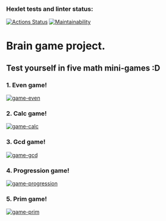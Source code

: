 ### Hexlet tests and linter status:
[![Actions Status](https://github.com/AlexPhobos/python-project-49/workflows/hexlet-check/badge.svg)](https://github.com/AlexPhobos/python-project-49/actions)
[![Maintainability](https://api.codeclimate.com/v1/badges/080a5448c39714416a59/maintainability)](https://codeclimate.com/github/AlexPhobos/python-project-49/maintainability)

# Brain game project.
## Test yourself in five math mini-games :D

### **1. Even game!**
[![game-even](https://asciinema.org/a/leUC0xfXX4Rm7vBMd8j0OQ5qn.png)](https://asciinema.org/a/leUC0xfXX4Rm7vBMd8j0OQ5qn)

### **2. Calc game!**
[![game-calc](https://asciinema.org/a/1JVSdfl34gc0y21o8JyD2WnWu.png)](https://asciinema.org/a/1JVSdfl34gc0y21o8JyD2WnWu)

### **3. Gcd game!**
[![game-gcd](https://asciinema.org/a/YnzXrbLnJoJeOffzzQ8kMeKby.png)](https://asciinema.org/a/YnzXrbLnJoJeOffzzQ8kMeKby)

### **4. Progression game!**
[![game-progression](https://asciinema.org/a/273HyzLdOrXqOevgXGqDU1mff.png)](https://asciinema.org/a/273HyzLdOrXqOevgXGqDU1mff)

### **5. Prim game!**
[![game-prim](https://asciinema.org/a/E2KnEFCLahWE8q4JIatpmYgtE.png)](https://asciinema.org/a/E2KnEFCLahWE8q4JIatpmYgtE)